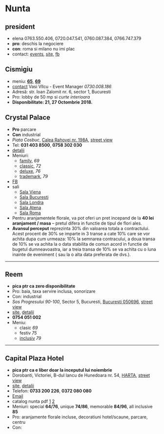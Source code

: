 # Nunta

## president

+ elena 0763.550.406, 0720.047.541, 0760.087.384, 0766.747.379
+ **pro**: deschis la negociere
+ **con**: roma si milano nu imi plac 
+ contact: [events](www.president-events.ro), [site](www.the-president.ro), [fb](https://www.facebook.com/pages/Centrul-de-Evenimente-the-President/589984981102723)


## Cismigiu

+ meniu: [**65**](http://www.crowncismigiu.ro/meniuri/meniu-65-euro-nunta-sambata), [**69**](http://www.crowncismigiu.ro/meniuri/meniu-69-euro-nunta-sambata)
+ [contact](http://www.crowncismigiu.ro/contact) Vasi Vîlcu - Event Manager _0730.008.186_
+ Adresă: str. Ioan Zalomit nr. 6, sector 1, Bucuresti
+ Pro: lobby de 50 mp si _curte interioara_
+ **Disponibilitate: 21, 27 Octombrie 2018.**

## Crystal Palace

+ **Pro** parcare
+ **Con** industrial
+ _Piata Cosbuc_, [Calea Rahovei nr. 198A](https://goo.gl/maps/LSuAL1zaowL2), [street view](https://www.google.com/maps/place/Crystal+Palace+Ballrooms/@44.418832,26.0832183,3a,75y,352.61h,103.32t/data=!3m6!1e1!3m4!1sEm8RY_NvGPzz4-x3KH9HBw!2e0!7i13312!8i6656!4m5!3m4!1s0x0:0x2c3b91495277d502!8m2!3d44.4194165!4d26.0820124?hl=en-US)
+ Tel: **031 403 8500**, **0758 302 030**
+ [detalii](http://www.locatiinuntabucuresti.ro/detalii/crystal-palace-ballrooms-669)
+ Meniuri: 
  + [family](http://www.crystalpalaceballrooms.ro/portfolio/meniu-crystal-family-69-eurpers/), *69*
  + [classic](http://www.crystalpalaceballrooms.ro/portfolio/meniu-crystal-classic-72-eurpers/), *72*
  + [deluxe](http://www.crystalpalaceballrooms.ro/portfolio/meniu-crystal-deluxe-76-eurpers/), *76*
  + [trademark](http://www.crystalpalaceballrooms.ro/portfolio/meniu-crystal-trademark-79-eurpers/), *79*
+ [FB](https://www.facebook.com/crystalpalaceballrooms/)
+ sali
  + [Sala Viena](http://www.crystalpalaceballrooms.ro/salile-noastre/viena/galerie-nunta/)
  + [Sala Bucuresti](http://www.crystalpalaceballrooms.ro/salile-noastre/bucuresti/galerie-nunta/)
  + [Sala Londra](http://www.crystalpalaceballrooms.ro/salile-noastre/londra/galerie-nunta/)
  + [Sala Atena](http://www.crystalpalaceballrooms.ro/salile-noastre/atena/galerie-nunta/)
  + [Sala Roma](http://www.crystalpalaceballrooms.ro/salile-noastre/roma/galerie-nunta/)
+ Pentru aranjamentele florale, va pot oferi un pret incepand de la **40 lei aranjament / masa** – pretul difera in functie de tipul de flori ales.
+ **Avansul perceput** reprezinta  30% din valoarea totala a contractului. Acest procent de 30% se imparte in 3 transe a cate 10% care se vor achita dupa cum urmeaza: 10% la semnarea contracului, a doua transa de 10% se va achita la o data stabilita de comun acord in functie de bugetul dumneavoastra, iar a treia transa de 10% se va achita cu o luna inainte de eveniment ( sau la o alta data preferata de dvs.). 

---

## Reem

+ **pica ptr ca zero disponibilitate**
+ Pro: baia, taxa servire inclusa, sonorizare
+ Con: industrial
+ _Sos Progresului 90-100_, Sector 5, Bucuresti, [București 050696](https://goo.gl/maps/d5eQFBNPk4N2), [street view](https://www.google.com/maps/place/Strada+Progresului+90,+Bucure%C8%99ti,+Romania/@44.4203761,26.072352,3a,75y,227.73h,86.83t/data=!3m7!1e1!3m5!1sFKcpbPVzWjANfxuu7VK05A!2e0!6s%2F%2Fgeo2.ggpht.com%2Fmaps%2Fphotothumb%2Ffd%2Fv1%3Fbpb%3DChAKDnNlYXJjaC5UQUNUSUxFEmUKNwkJgT_def-xQBFp3K7KyYqBpBojCxDThbhCGhoSGAoUChIJCYE_3Xn_sUARt4kdfjtJzwcQWgwSCg3WBXoaFYJRig8aEglVObZBfP-xQBFrLrMkR3iuNSoKDdYFehoVglGKDxoECFYQVg%26gl%3DUS!7i13312!8i6656!4m5!3m4!1s0x40b1ff79dd3f8109:0xa4818ac9caaedc69!8m2!3d44.4204502!4d26.0723074?hl=en-US)
+ [site](http://reemballroom.ro/),  [detalii](http://www.locatiinuntabucuresti.ro/detalii/reem-ballroom-355)
+ **0754 051 002**
+ Meniu: 
  + clasic *69*
  + festiv *75*
  + [inclusiv](http://reemballroom.ro/wp-content/uploads/2018/03/meniu-nunta.jpg) *79*

---

## Capital Plaza Hotel

+ **pica ptr ca e liber doar la inceputul lui noiembrie**
+ Dorobanti, Victoriei, B-dul Iancu de Hunedoara nr. 54, [HARTA](https://goo.gl/maps/C4DHA38thWT2), [street view](https://www.google.ro/maps/@44.4528672,26.0964543,3a,75y,174.85h,92.46t/data=!3m6!1e1!3m4!1suAuZln6Ihrtfmttyn9TI5g!2e0!7i13312!8i6656)
+ [site](https://www.capitalplaza.ro/), [detalii](http://www.locatiinuntabucuresti.ro/detalii/capital-plaza-hotel-358)
+ Telefon: **0733 200 226**, **0372 080 080**
+ [Email](mailto:events@capitalplaza.ro)
+ catalog nunta pdf [1](http://www.localuri.ro/pdf/capital-plaza-catalog-nunta.pdf) [2](https://www.capitalplaza.ro/resurse/509/catalog-de-nunta.pdf) 
+ Meniuri: special **64/76**, unique **74/86**, memorable **84/96**, all inclusive **85**
+ Pro: aranjamente florale incluse, decoratiuni hotel/scaune, parcare, centru
+ Con:  
